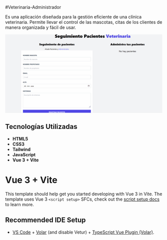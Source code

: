 #Veterinaria-Administrador

Es una aplicación diseñada para la gestión eficiente de una clínica veterinaria. 
Permite llevar el control de las mascotas, citas de los clientes de manera organizada y fácil de usar.


![Demostración de la veterinaria](src/assets/veterinaria.gif)


## Tecnologías Utilizadas

- **HTML5**
- **CSS3**
- **Tailwind**
- **JavaScript**
- **Vue 3 + Vite**


# Vue 3 + Vite

This template should help get you started developing with Vue 3 in Vite. The template uses Vue 3 `<script setup>` SFCs, check out the [script setup docs](https://v3.vuejs.org/api/sfc-script-setup.html#sfc-script-setup) to learn more.

## Recommended IDE Setup

- [VS Code](https://code.visualstudio.com/) + [Volar](https://marketplace.visualstudio.com/items?itemName=Vue.volar) (and disable Vetur) + [TypeScript Vue Plugin (Volar)](https://marketplace.visualstudio.com/items?itemName=Vue.vscode-typescript-vue-plugin).
